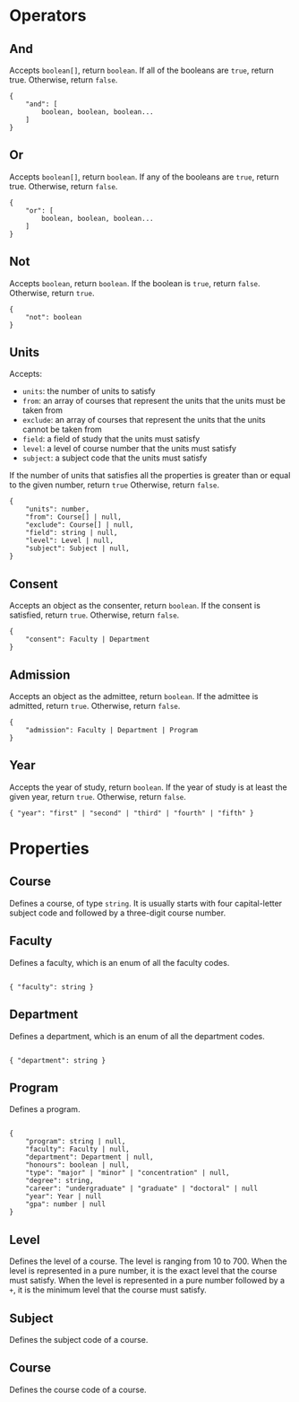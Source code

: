 # Operators

## And

Accepts `boolean[]`, return `boolean`.
If all of the booleans are `true`, return true. Otherwise, return `false`.

```
{
    "and": [
        boolean, boolean, boolean...
    ]
}
```

## Or

Accepts `boolean[]`, return `boolean`.
If any of the booleans are `true`, return true. Otherwise, return `false`.

```
{
    "or": [
        boolean, boolean, boolean...
    ]
}
```

## Not

Accepts `boolean`, return `boolean`.
If the boolean is `true`, return `false`. Otherwise, return `true`.

```
{
    "not": boolean
}
```

## Units

Accepts:

- `units`: the number of units to satisfy
- `from`: an array of courses that represent the units that the units must be taken from
- `exclude`: an array of courses that represent the units that the units cannot be taken from
- `field`: a field of study that the units must satisfy
- `level`: a level of course number that the units must satisfy
- `subject`: a subject code that the units must satisfy

If the number of units that satisfies all the properties is greater than or equal to the given number, return `true` Otherwise, return `false`.

```
{
    "units": number,
    "from": Course[] | null,
    "exclude": Course[] | null,
    "field": string | null,
    "level": Level | null,
    "subject": Subject | null,
}
```

## Consent

Accepts an object as the consenter, return `boolean`.
If the consent is satisfied, return `true`. Otherwise, return `false`.

```
{
    "consent": Faculty | Department
}
```

## Admission

Accepts an object as the admittee, return `boolean`.
If the admittee is admitted, return `true`. Otherwise, return `false`.

```
{
    "admission": Faculty | Department | Program
}
```

## Year

Accepts the year of study, return `boolean`.
If the year of study is at least the given year, return `true`. Otherwise, return `false`.

```
{ "year": "first" | "second" | "third" | "fourth" | "fifth" }
```

# Properties

## Course

Defines a course, of type `string`. It is usually starts with four capital-letter subject code and followed by a three-digit course number.

## Faculty

Defines a faculty, which is an enum of all the faculty codes.

```

{ "faculty": string }

```

## Department

Defines a department, which is an enum of all the department codes.

```

{ "department": string }

```

## Program

Defines a program.

```

{
    "program": string | null,
    "faculty": Faculty | null,
    "department": Department | null,
    "honours": boolean | null,
    "type": "major" | "minor" | "concentration" | null,
    "degree": string,
    "career": "undergraduate" | "graduate" | "doctoral" | null
    "year": Year | null
    "gpa": number | null
}

```

## Level

Defines the level of a course. The level is ranging from 10 to 700.
When the level is represented in a pure number, it is the exact level that the course must satisfy.
When the level is represented in a pure number followed by a `+`, it is the minimum level that the course must satisfy.

## Subject

Defines the subject code of a course.

## Course

Defines the course code of a course.
